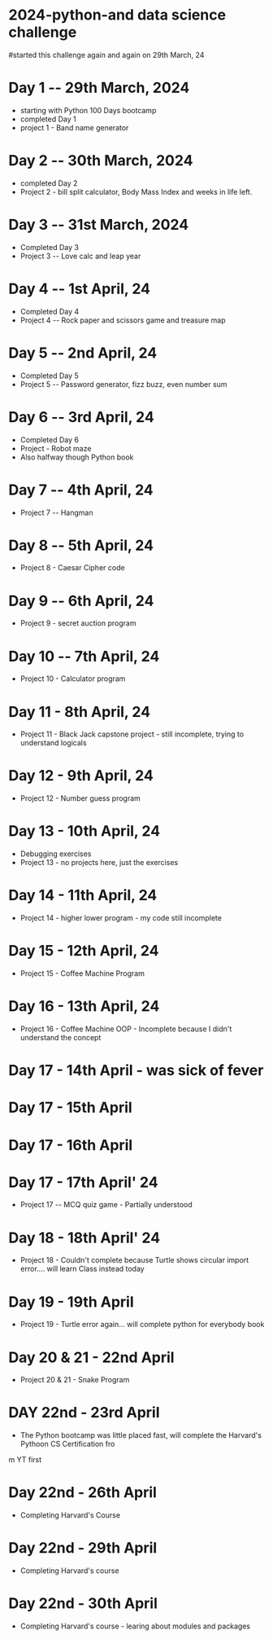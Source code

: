 # 2024-python-and data science challenge
#started this challenge again and again on 29th March, 24

# Day 1 -- 29th March, 2024
- starting with Python 100 Days bootcamp
- completed Day 1 
- project 1 - Band name generator

# Day 2 -- 30th March, 2024
- completed Day 2
- Project 2 - bill split calculator, Body Mass Index and weeks in life left.

# Day 3 -- 31st March, 2024
- Completed Day 3
- Project 3 -- Love calc and leap year 

# Day 4 -- 1st April, 24
- Completed Day 4
- Project 4 -- Rock paper and scissors game and treasure map

# Day 5 -- 2nd April, 24
- Completed Day 5
- Project 5 -- Password generator, fizz buzz, even number sum

# Day 6 -- 3rd April, 24
- Completed Day 6
- Project - Robot maze
- Also halfway though Python book

# Day 7 -- 4th April, 24
- Project 7 -- Hangman 

# Day 8 -- 5th April, 24
- Project 8 - Caesar Cipher code

# Day 9 -- 6th April, 24
- Project 9 - secret auction program

# Day 10 -- 7th April, 24
- Project 10 - Calculator program 

# Day 11 - 8th April, 24
- Project 11 - Black Jack capstone project - still incomplete, trying to understand logicals

# Day 12 - 9th April, 24
- Project 12 - Number guess program

# Day 13 - 10th April, 24
- Debugging exercises
- Project 13 - no projects here, just the exercises

# Day 14 - 11th April, 24
- Project 14 - higher lower program - my code still incomplete

# Day 15 - 12th April, 24
- Project 15 - Coffee Machine Program

# Day 16 - 13th April, 24
- Project 16 - Coffee Machine OOP - Incomplete because I didn't understand the concept

# Day 17 - 14th April - was sick of fever
# Day 17 - 15th April
# Day 17 - 16th April

# Day 17 - 17th April' 24
- Project 17 -- MCQ quiz game - Partially understood

# Day 18 - 18th April' 24
- Project 18 - Couldn't complete because Turtle shows circular import error.... will learn Class instead today

# Day 19 - 19th April
- Project 19 - Turtle error again... will complete python for everybody book

# Day 20 & 21 - 22nd April
- Project 20 & 21 - Snake Program

# DAY 22nd - 23rd April
- The Python bootcamp was little placed fast, will complete the Harvard's Pythoon CS Certification fro

m YT first 

# Day 22nd - 26th April
- Completing Harvard's Course

# Day 22nd - 29th April 
- Completing Harvard's course

# Day 22nd - 30th April
- Completing Harvard's course - learing about modules and packages